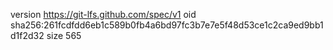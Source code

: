 version https://git-lfs.github.com/spec/v1
oid sha256:261fcdfdd6eb1c589b0fb4a6bd97fc3b7e7e5f48d53ce1c2ca9ed9bb1d1f2d32
size 565
